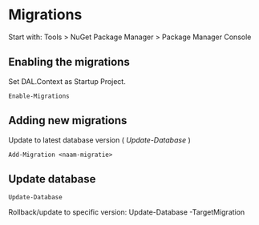 ﻿# Migrations

Start with: Tools > NuGet Package Manager > Package Manager Console

## Enabling the migrations

Set DAL.Context as Startup Project.

    Enable-Migrations

## Adding new migrations

Update to latest database version ( _Update-Database_ )

    Add-Migration <naam-migratie>

## Update database

    Update-Database

Rollback/update to specific version:
    Update-Database -TargetMigration <name-migration>